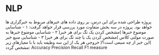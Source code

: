# NLP

پروژه طراحی شده برای این درس، بر روی داده های خبرهای مربوط به خبرگزاری ها خواهد بود.
پروژه در سه بخش متفاوت مورد بررسی قرار خواهد گرفت:
۱ - شناسایی موضوع خبرها )مشخص کردن یک تگ برای هر خبر(
۲ - شناسایی موضوع خبرها به صورت مولتی کلاس )مشخص کردن یک یا چند تگ برای هر خبر(
۳ - شناسایی منبع خبر )این خبر از چه منبعی است؟(
خروجی هر یک از این سه وظیفه باید با با معیارهای زیر مشخص گردد:
Accuracy
Precision
Recall
F1 measure
